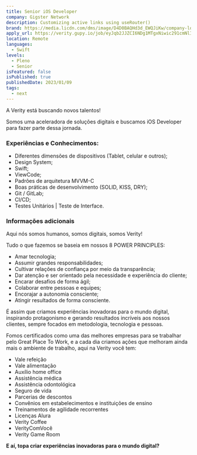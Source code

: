```yaml
---
title: Senior iOS Developer
company: Gigster Network
description: Customizing active links using useRouter()
brand: https://media.licdn.com/dms/image/D4D0BAQHd3d_EWQJiKw/company-logo_100_100/0/1688248942809?e=1701907200&v=beta&t=ReN9JxMQRI9dTPHZAqN_75F_fPvbqGM_StMTtBeyFHk
apply_url: https://verity.gupy.io/job/eyJqb2JJZCI6NDg1MTgxNiwic291cmNlIjoibGlua2VkaW4ifQ==?jobBoardSource=linkedin
location: Remote
languages: 
  - Swift
levels: 
  - Pleno
  - Senior
isFeatured: false
isPublished: true
publishedDate: 2023/01/09
tags:
  - next
---
```


A Verity está buscando novos talentos!

Somos uma aceleradora de soluções digitais e buscamos iOS Developer para fazer parte dessa jornada.

### Experiências e Conhecimentos:

- Diferentes dimensões de dispositivos (Tablet, celular e outros);
- Design System;
- Swift;
- ViewCode;
- Padrões de arquitetura MVVM-C
- Boas práticas de desenvolvimento (SOLID, KISS, DRY);
- Git / GitLab;
- CI/CD;
- Testes Unitários | Teste de Interface.

### Informações adicionais

Aqui nós somos humanos, somos digitais, somos Verity!

Tudo o que fazemos se baseia em nossos 8 POWER PRINCIPLES:
- Amar tecnologia;
- Assumir grandes responsabilidades;
- Cultivar relações de confiança por meio da transparência;
- Dar atenção e ser orientado pela necessidade e experiência do cliente;
- Encarar desafios de forma ágil;
- Colaborar entre pessoas e equipes;
- Encorajar a autonomia consciente;
- Atingir resultados de forma consciente.

É assim que criamos experiências inovadoras para o mundo digital, inspirando protagonismo e gerando resultados incríveis aos nossos clientes, sempre focados em metodologia, tecnologia e pessoas.

Fomos certificados como uma das melhores empresas para se trabalhar pelo Great Place To Work, e a cada dia criamos ações que melhoram ainda mais o ambiente de trabalho, aqui na Verity você tem:

- Vale refeição
- Vale alimentação
- Auxílio home office
- Assistência médica
- Assistência odontológica
- Seguro de vida
- Parcerias de descontos
- Convênios em estabelecimentos e instituições de ensino
- Treinamentos de agilidade recorrentes
- Licenças Alura
- Verity Coffee
- VerityComVocê
- Verity Game Room


**E aí, topa criar experiências inovadoras para o mundo digital?**